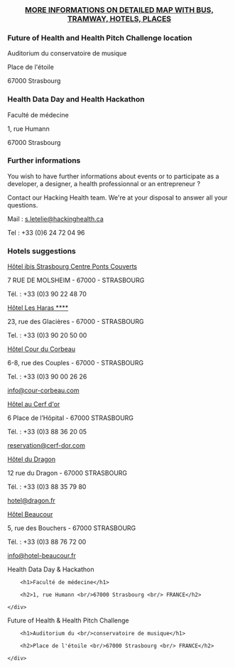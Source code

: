 <div id="map_canvas"></div>
<h3 style="text-align: center;"><a href="https://www.google.com/maps/d/edit?mid=zvONMy3YPLvI.kIohr3SUGc24">MORE INFORMATIONS ON DETAILED MAP WITH BUS, TRAMWAY, HOTELS, PLACES</a></h3>
<div class="row">
  <div class="col-md-6">

<h3>Future of Health and Health Pitch Challenge location</h3>

<p>Auditorium du conservatoire de musique</p>

<p>Place de l'étoile</p>

<p>67000 Strasbourg</p>

<h3>Health Data Day and Health Hackathon</h3>

<p>Faculté de médecine</p>

<p>1, rue Humann</p>

<p>67000 Strasbourg</p>

<h3>Further informations</h3>

<p>You wish to have further informations about events or to participate as a developer, a designer, a health professionnal or an entrepreneur ?</p>

<p>Contact our Hacking Health team. We're at your disposal to answer all your questions.</p>

<p>Mail : <a href="mailto:s.letelie@hackinghealth.ca" target="_blank">s.letelie@hackinghealth.ca</a></p>

<p>Tel : +33 (0)6 24 72 04 96</p>

  </div>
  <div class="col-md-6">

<h3>Hotels suggestions</h3>

<p><a href="http://www.ibis.com/fr/hotel-1428-ibis-strasbourg-centre-ponts-couverts/index.shtml" target="_blank">Hôtel ibis Strasbourg Centre Ponts Couverts</a></p>
<p>7 RUE DE MOLSHEIM - 67000 - STRASBOURG</p>
<p>Tél. : +33 (0)3 90 22 48 70</p>

<p><a href="http://www.les-haras-hotel.com/" target="_blank">Hôtel Les Haras ****</a></p>
<p>23, rue des Glacières - 67000 - STRASBOURG</p>
<p>Tel. : +33 (0)3 90 20 50 00</p>

<p><a href="http://www.cour-corbeau.com/" target="_blank">Hôtel Cour du Corbeau</a></p>
<p>6-8, rue des Couples - 67000 - STRASBOURG</p>
<p>Tel. : +33 (0)3 90 00 26 26</p>
<p><a href="mailto:info@cour-corbeau.com">info@cour-corbeau.com</a></p>

<p><a href="http://www.cerf-dor-strasbourg.fr/" target="_blank">Hôtel au Cerf d'or</a></p>
<p>6 Place de l’Hôpital - 67000 STRASBOURG</p>
<p>Tél. : +33 (0)3 88 36 20 05</p>
<p><a href="mailto:reservation@cerf-dor.com">reservation@cerf-dor.com</a></p>

<p><a href="http://www.dragon.fr/" target="_blank">Hôtel du Dragon</a></p>
<p>12 rue du Dragon - 67000 STRASBOURG</p>
<p>Tél. : +33 (0)3 88 35 79 80</p>
<p><a href="mailto:hotel@dragon.fr">hotel@dragon.fr</a></p>

<p><a href="http://www.hotel-beaucour.com/fr/" target="_blank">Hôtel Beaucour</a></p>
<p>5, rue des Bouchers - 67000 STRASBOURG</p>
<p>Tél. : +33 (0)3 88 76 72 00</p>
<p><a href="mailto:info@hotel-beacour.fr">info@hotel-beaucour.fr</a></p>

<!--<p><a href="http://www.hotel-diana-dauphine.com/fr/hotel-3-etoiles-strasbourg.php" target="_blank">Hôtel Diana Dauphine</a></p>
<p>30 Rue de la 1ère Armée - 67000 Strasbourg</p>
<p>Tél. : +33 (0)3 88 36 26 61</p>
<p><a href="mailto:info@hotel-diana-dauphine.com">info@hotel-diana-dauphine.com</a></p>

<p><a href="http://www.hotel-ettenheim-strasbourg.fr/" target="_blank">Hôtel Ettenheim</a></p>
<p>3 place de l’Hôpital - 67000 Strasbourg</p>
<p>Tél. +33 (0)3 88 24 90 70</p>

<p><a href="http://www.holidayinn-strasbourg.fr/" target="_blank">Holliday Inn Strasbourg Centre</a></p>
<p>Rue de la corderie - 67000 Strasbourg  France</p>
<p>Tél. : +33 (0) 388 10 99 99</p>
<p><a href="mailto:contact@holidayinn-strasbourg.fr">contact@holidayinn-strasbourg.fr</a></p>-->

  </div>
</div>

<div id="legend">
    <div>
        <span>Health Data Day & Hackathon</span>

        <h1>Faculté de médecine</h1>

        <h2>1, rue Humann <br/>67000 Strasbourg <br/> FRANCE</h2>

    </div>
</div>
<div id="legend2">
    <div>
        <span>Future of Health & Health Pitch Challenge</span>

        <h1>Auditorium du <br/>conservatoire de musique</h1>

        <h2>Place de l'étoile <br/>67000 Strasbourg <br/> FRANCE</h2>

    </div>
</div>


<script src="https://maps.googleapis.com/maps/api/js"></script>
<script>
  function initialize() {
    var map_canvas = document.getElementById('map_canvas');
    var map_options = {
      center: new google.maps.LatLng(48.5778309,7.7410011),
      zoom: 14,
      mapTypeId: google.maps.MapTypeId.ROADMAP
    }
    var map = new google.maps.Map(map_canvas, map_options);
    new google.maps.Marker({
      position: new google.maps.LatLng(48.576504,7.739521),
      icon: 'img/location.png',
      map: map
    });
    new google.maps.Marker({
      position: new google.maps.LatLng(48.574381,7.755759),
      icon: 'img/location.png',
      map: map
    });
    map.controls[google.maps.ControlPosition.TOP_LEFT].push(document.getElementById('legend'));
    map.controls[google.maps.ControlPosition.TOP_RIGHT].push(document.getElementById('legend2'));
  }
  google.maps.event.addDomListener(window, 'load', initialize);
</script>

